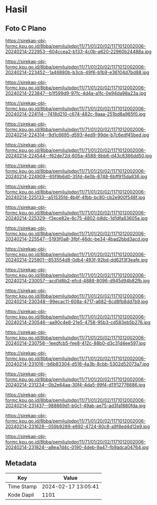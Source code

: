 # Hasil

## Foto C Plano

https://sirekap-obj-formc.kpu.go.id/8bba/pemilu/pdpr/11/71/01/20/02/1171012002006-20240214-222953--604ccea2-b133-4c0b-a620-22960b24488a.jpg

https://sirekap-obj-formc.kpu.go.id/8bba/pemilu/pdpr/11/71/01/20/02/1171012002006-20240214-223452--1a46880b-b3cb-49f6-b1b9-e36104d7bd88.jpg

https://sirekap-obj-formc.kpu.go.id/8bba/pemilu/pdpr/11/71/01/20/02/1171012002006-20240214-223847--b1f599d9-97fc-4d4a-a1fc-0e94da98a23a.jpg

https://sirekap-obj-formc.kpu.go.id/8bba/pemilu/pdpr/11/71/01/20/02/1171012002006-20240214-224114--7418d210-c674-482c-9aaa-251bd8a965f0.jpg

https://sirekap-obj-formc.kpu.go.id/8bba/pemilu/pdpr/11/71/01/20/02/1171012002006-20240214-224314--9d1c6695-d593-4ed9-99de-b7c6edf45bed.jpg

https://sirekap-obj-formc.kpu.go.id/8bba/pemilu/pdpr/11/71/01/20/02/1171012002006-20240214-224544--f62de72d-605a-4588-8bb6-d43c8366dd50.jpg

https://sirekap-obj-formc.kpu.go.id/8bba/pemilu/pdpr/11/71/01/20/02/1171012002006-20240214-224909--65f9b6d0-35fd-4e0b-8748-6bff915da836.jpg

https://sirekap-obj-formc.kpu.go.id/8bba/pemilu/pdpr/11/71/01/20/02/1171012002006-20240214-225133--a51535fd-4b4f-4fbb-bc80-cb2e900f548f.jpg

https://sirekap-obj-formc.kpu.go.id/8bba/pemilu/pdpr/11/71/01/20/02/1171012002006-20240214-225329--f3ece82e-6c75-4802-b8dc-1d1dfa83605a.jpg

https://sirekap-obj-formc.kpu.go.id/8bba/pemilu/pdpr/11/71/01/20/02/1171012002006-20240214-225547--5193f0a8-3fbf-46dc-be34-4bad2bbd3acd.jpg

https://sirekap-obj-formc.kpu.go.id/8bba/pemilu/pdpr/11/71/01/20/02/1171012002006-20240214-225901--853554d8-0db4-493f-92bd-dd62f3f3eafe.jpg

https://sirekap-obj-formc.kpu.go.id/8bba/pemilu/pdpr/11/71/01/20/02/1171012002006-20240214-230057--acd1d8b2-efcd-4888-8096-d945d94b82fb.jpg

https://sirekap-obj-formc.kpu.go.id/8bba/pemilu/pdpr/11/71/01/20/02/1171012002006-20240214-230348--99ecac11-608a-4717-a682-6cd8fb8dd7b9.jpg

https://sirekap-obj-formc.kpu.go.id/8bba/pemilu/pdpr/11/71/01/20/02/1171012002006-20240214-230546--aa90c4e8-21e5-4758-95b3-cd583eb5b276.jpg

https://sirekap-obj-formc.kpu.go.id/8bba/pemilu/pdpr/11/71/01/20/02/1171012002006-20240214-230758--1eedfcb5-fee8-412c-88b0-d3c31d4ee597.jpg

https://sirekap-obj-formc.kpu.go.id/8bba/pemilu/pdpr/11/71/01/20/02/1171012002006-20240214-231016--b6b83304-d516-4a3b-8cbb-5302d52073a7.jpg

https://sirekap-obj-formc.kpu.go.id/8bba/pemilu/pdpr/11/71/01/20/02/1171012002006-20240214-231234--0b2e64aa-30f4-4da5-99f4-d11f12776686.jpg

https://sirekap-obj-formc.kpu.go.id/8bba/pemilu/pdpr/11/71/01/20/02/1171012002006-20240214-231437--988669d1-b0c1-49ab-ae75-ad3fa1880fda.jpg

https://sirekap-obj-formc.kpu.go.id/8bba/pemilu/pdpr/11/71/01/20/02/1171012002006-20240214-231628--059b9289-e692-4724-80c8-a9f8ed4d12e9.jpg

https://sirekap-obj-formc.kpu.go.id/8bba/pemilu/pdpr/11/71/01/20/02/1171012002006-20240214-231824--a8ea7d4c-0190-4deb-9a47-fb9adca04764.jpg


## Metadata

| Key        | Value               |
| ---------- | ------------------- |
| Time Stamp | 2024-02-17 13:05:41 |
| Kode Dapil | 1101                |



